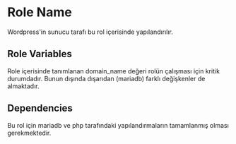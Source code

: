 Role Name
=========

Wordpress'in sunucu tarafı bu rol içerisinde yapılandırılır. 


Role Variables
--------------

Role içerisinde tanımlanan domain_name değeri rolün çalışması için kritik durumdadır. Bunun dışında dışarıdan (mariadb) farklı değişkenler de almaktadır.

Dependencies
------------

Bu rol için mariadb ve php tarafındaki yapılandırmaların tamamlanmış olması gerekmektedir.
